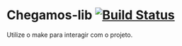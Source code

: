 Chegamos-lib [![Build Status](https://secure.travis-ci.org/EHER/chegamos-lib.png)](http://travis-ci.org/EHER/chegamos-lib)
============
Utilize o make para interagir com o projeto.
